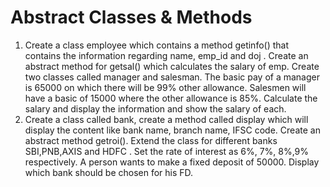 # Abstract Classes & Methods
1. Create a class employee which contains a method getinfo() that contains the information regarding name, emp_id and doj . Create an abstract method for getsal() which calculates the salary of emp. Create two classes called manager and salesman. The basic pay of a manager is 65000 on which there will be 99% other allowance. Salesmen will have a basic of 15000 where the other allowance is 85%. Calculate the salary and display the information and show the salary of each.
2. Create a class called bank, create a method called display which will display the content like bank name, branch name, IFSC code. Create an abstract method getroi(). Extend the class for different banks SBI,PNB,AXIS and HDFC . Set the rate of interest as 6%, 7%, 8%,9% respectively. A person wants to make a fixed deposit of 50000. Display which bank should be chosen for his FD.
